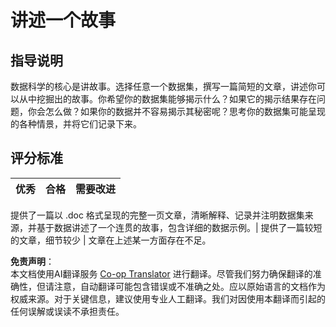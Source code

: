<!--
CO_OP_TRANSLATOR_METADATA:
{
  "original_hash": "8980d7efd101c82d6d6ffc3458214120",
  "translation_date": "2025-08-24T13:29:10+00:00",
  "source_file": "4-Data-Science-Lifecycle/16-communication/assignment.md",
  "language_code": "zh"
}
-->
# 讲述一个故事

## 指导说明

数据科学的核心是讲故事。选择任意一个数据集，撰写一篇简短的文章，讲述你可以从中挖掘出的故事。你希望你的数据集能够揭示什么？如果它的揭示结果存在问题，你会怎么做？如果你的数据并不容易揭示其秘密呢？思考你的数据集可能呈现的各种情景，并将它们记录下来。

## 评分标准

优秀 | 合格 | 需要改进
--- | --- | --- |

提供了一篇以 .doc 格式呈现的完整一页文章，清晰解释、记录并注明数据集来源，并基于数据讲述了一个连贯的故事，包含详细的数据示例。| 提供了一篇较短的文章，细节较少 | 文章在上述某一方面存在不足。

**免责声明**：  
本文档使用AI翻译服务 [Co-op Translator](https://github.com/Azure/co-op-translator) 进行翻译。尽管我们努力确保翻译的准确性，但请注意，自动翻译可能包含错误或不准确之处。应以原始语言的文档作为权威来源。对于关键信息，建议使用专业人工翻译。我们对因使用本翻译而引起的任何误解或误读不承担责任。